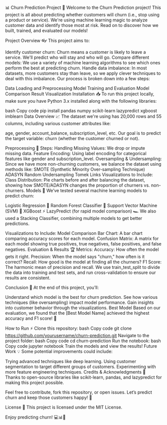 📊 Churn Prediction Project 🚀
Welcome to the Churn Prediction project! This project is all about predicting whether customers will churn (i.e., stop using a product or service). We're using machine learning magic to analyze customer data and identify those most at risk. Read on to discover how we built, trained, and evaluated our models!

Project Overview 👓
This project aims to:

Identify customer churn: Churn means a customer is likely to leave a service. We'll predict who will stay and who will go.
Compare different models: We use a variety of machine learning algorithms to see which ones perform the best at predicting churn.
Handle data imbalance: In most datasets, more customers stay than leave, so we apply clever techniques to deal with this imbalance.
Our process is broken down into a few steps:

Data Loading and Preprocessing
Model Training and Evaluation
Model Comparison
Result Visualization
Installation 📥
To run this project locally, make sure you have Python 3.x installed along with the following libraries:

bash
Copy code
pip install pandas numpy scikit-learn lazypredict xgboost imblearn
Data Overview 📈
The dataset we're using has 20,000 rows and 55 columns, including various customer attributes like:

age,
gender,
account_balance,
subscription_level, etc.
Our goal is to predict the target variable: churn (whether the customer churned or not).

Preprocessing 🔧
Steps:
Handling Missing Values: We drop or impute missing data.
Feature Encoding: Using label encoding for categorical features like gender and subscription_level.
Oversampling & Undersampling: Since we have more non-churning customers, we balance the dataset using methods like:
SMOTE (Synthetic Minority Over-sampling Technique)
ADASYN
Random Undersampling
Tomek Links
Visualizations to Include:
Class Distribution: Pie charts before and after balancing the dataset, showing how SMOTE/ADASYN changes the proportion of churners vs. non-churners.
Models 🧠
We’ve tested several machine learning models to predict churn:

Logistic Regression 🤖
Random Forest Classifier 🌲
Support Vector Machine (SVM) 🧮
XGBoost ⚡
LazyPredict (for rapid model comparison) 🏎️
We also used a Stacking Classifier, combining multiple models to get better predictions.

Visualizations to Include:
Model Comparison Bar Chart: A bar chart comparing accuracy scores for each model.
Confusion Matrix: A matrix for each model showing true positives, true negatives, false positives, and false negatives.
Evaluation & Results 🏆
Metrics:
Accuracy: How often the model gets it right.
Precision: When the model says "churn," how often is it correct?
Recall: How good is the model at finding all the churners?
F1 Score: The harmonic mean of precision and recall.
We use train_test_split to divide the data into training and test sets, and run cross-validation to ensure our results are consistent.

Conclusion 🎉
At the end of this project, you’ll:

Understand which model is the best for churn prediction.
See how various techniques (like oversampling) impact model performance.
Gain insights into customer behavior through the visualizations.
Best Model
Based on our evaluation, we found that the [Best Model Name] achieved the highest accuracy and F1 score! 🎯

How to Run ⚡
Clone this repository:
bash
Copy code
git clone https://github.com/yourusername/churn-prediction.git
Navigate to the project folder:
bash
Copy code
cd churn-prediction
Run the notebook:
bash
Copy code
jupyter notebook
Train the models and view the results!
Future Work 💡
Some potential improvements could include:

Trying advanced techniques like deep learning.
Using customer segmentation to target different groups of customers.
Experimenting with more feature engineering techniques.
Credits & Acknowledgments 👏
Thanks to open-source libraries like scikit-learn, pandas, and lazypredict for making this project possible.

Feel free to contribute, fork this repository, or open issues. Let’s predict churn and keep those customers happy! 🎉

License 📝
This project is licensed under the MIT License.

Enjoy predicting churn! 💻📊🎉
